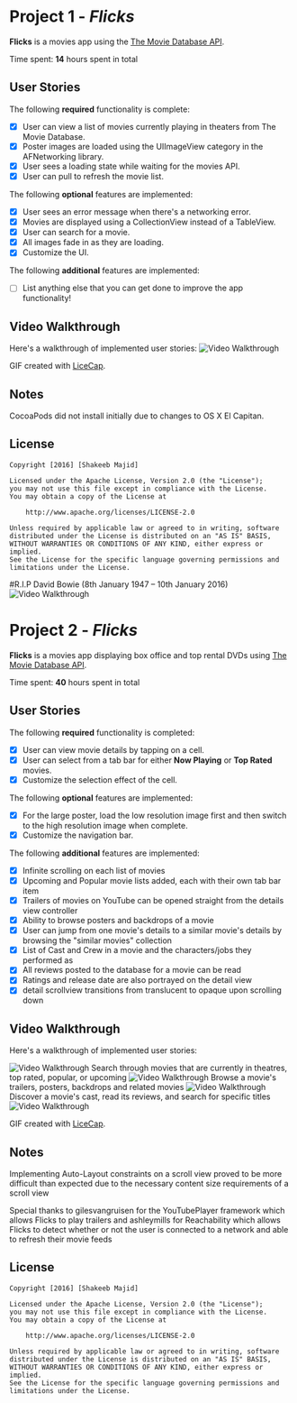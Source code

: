 # Project 1 - *Flicks*

**Flicks** is a movies app using the [The Movie Database API](http://docs.themoviedb.apiary.io/#).

Time spent: **14** hours spent in total

## User Stories

The following **required** functionality is complete:

- [x] User can view a list of movies currently playing in theaters from The Movie Database.
- [x] Poster images are loaded using the UIImageView category in the AFNetworking library.
- [x] User sees a loading state while waiting for the movies API.
- [x] User can pull to refresh the movie list.

The following **optional** features are implemented:

- [x] User sees an error message when there's a networking error.
- [x] Movies are displayed using a CollectionView instead of a TableView.
- [x] User can search for a movie.
- [x] All images fade in as they are loading.
- [x] Customize the UI.

The following **additional** features are implemented:

- [ ] List anything else that you can get done to improve the app functionality!

## Video Walkthrough 

Here's a walkthrough of implemented user stories:
<img src='http://i.imgur.com/GJYAYkq.gif' title='Video Walkthrough' width='' alt='Video Walkthrough' />

GIF created with [LiceCap](http://www.cockos.com/licecap/).

## Notes

CocoaPods did not install initially due to changes to OS X El Capitan.

## License

    Copyright [2016] [Shakeeb Majid]

    Licensed under the Apache License, Version 2.0 (the "License");
    you may not use this file except in compliance with the License.
    You may obtain a copy of the License at

        http://www.apache.org/licenses/LICENSE-2.0

    Unless required by applicable law or agreed to in writing, software
    distributed under the License is distributed on an "AS IS" BASIS,
    WITHOUT WARRANTIES OR CONDITIONS OF ANY KIND, either express or implied.
    See the License for the specific language governing permissions and
    limitations under the License.
    
#R.I.P David Bowie (8th January 1947 – 10th January 2016)
<img src='https://media4.giphy.com/media/yoJC2wQqhXpm97vdeg/200w.gif' title='Video Walkthrough' width='' alt='Video Walkthrough' />


# Project 2 - *Flicks*

**Flicks** is a movies app displaying box office and top rental DVDs using [The Movie Database API](http://docs.themoviedb.apiary.io/#).

Time spent: **40** hours spent in total

## User Stories

The following **required** functionality is completed:

- [x] User can view movie details by tapping on a cell.
- [x] User can select from a tab bar for either **Now Playing** or **Top Rated** movies.
- [x] Customize the selection effect of the cell.

The following **optional** features are implemented:

- [x] For the large poster, load the low resolution image first and then switch to the high resolution image when complete.
- [x] Customize the navigation bar.

The following **additional** features are implemented:

- [x] Infinite scrolling on each list of movies
- [x] Upcoming and Popular movie lists added, each with their own tab bar item
- [x] Trailers of movies on YouTube can be opened straight from the details view controller
- [x] Ability to browse posters and backdrops of a movie
- [x] User can jump from one movie's details to a similar movie's details by browsing the "similar movies" collection
- [x] List of Cast and Crew in a movie and the characters/jobs they performed as
- [x] All reviews posted to the database for a movie can be read
- [x] Ratings and release date are also portrayed on the detail view
- [x] detail scrollview transitions from translucent to opaque upon scrolling down

## Video Walkthrough 

Here's a walkthrough of implemented user stories:

<img src='http://i.imgur.com/0CVsJ8U.gif' title='Video Walkthrough' width='' alt='Video Walkthrough' />
Search through movies that are currently in theatres, top rated, popular, or upcoming
<img src='http://i.imgur.com/uiBRbXo.gif' title='Video Walkthrough' width='' alt='Video Walkthrough' />
Browse a movie's trailers, posters, backdrops and related movies
<img src='http://i.imgur.com/ioBgsfG.gif' title='Video Walkthrough' width='' alt='Video Walkthrough' />
Discover a movie's cast, read its reviews, and search for specific titles
<img src='http://i.imgur.com/HjQaera.gif' title='Video Walkthrough' width='' alt='Video Walkthrough' />

GIF created with [LiceCap](http://www.cockos.com/licecap/).

## Notes
Implementing Auto-Layout constraints on a scroll view proved to be more difficult than expected due to the necessary content size requirements of a scroll view

Special thanks to gilesvangruisen for the YouTubePlayer framework which allows Flicks to play trailers and ashleymills for Reachability which allows Flicks to detect whether or not the user is connected to a network and able to refresh their movie feeds

## License

    Copyright [2016] [Shakeeb Majid]

    Licensed under the Apache License, Version 2.0 (the "License");
    you may not use this file except in compliance with the License.
    You may obtain a copy of the License at

        http://www.apache.org/licenses/LICENSE-2.0

    Unless required by applicable law or agreed to in writing, software
    distributed under the License is distributed on an "AS IS" BASIS,
    WITHOUT WARRANTIES OR CONDITIONS OF ANY KIND, either express or implied.
    See the License for the specific language governing permissions and
    limitations under the License.
